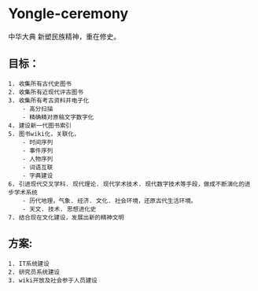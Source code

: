 # Yongle-ceremony

中华大典
新塑民族精神，重在修史。

## 目标：
    1. 收集所有古代史图书
    2. 收集所有近现代评古图书
    3. 收集所有考古资料并电子化
        - 高分扫描
        - 精确精对原稿文字数字化
    4. 建设新一代图书索引
    5. 图书wiki化，关联化，
        - 时间序列
        - 事件序列
        - 人物序列
        - 词语互联
        - 字典建设
    6. 引进现代交叉学科. 现代理论. 现代学术技术. 现代数字技术等手段，做成不断演化的进步学术系统
        - 历代地理，气象. 经济. 文化. 社会环境，还原古代生活环境。
        - 天文. 技术. 思想进化史
    7. 结合现在文化建设，发展出新的精神文明

## 方案:
    1. IT系统建设
    2. 研究员系统建设
    3. wiki开放及社会参于人员建设
